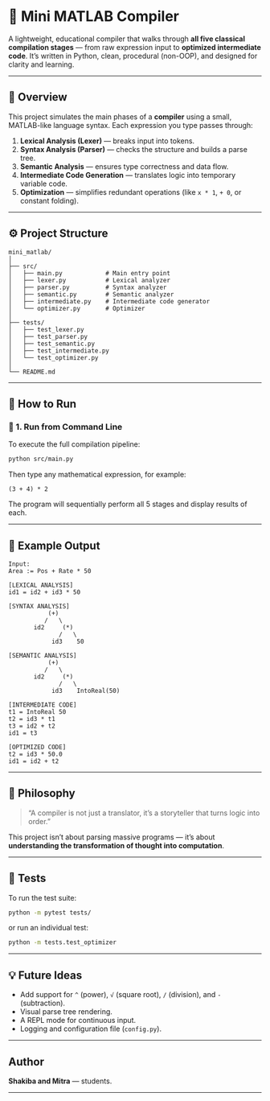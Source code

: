 # 🌿 Mini MATLAB Compiler

A lightweight, educational compiler that walks through **all five classical compilation stages** —
from raw expression input to **optimized intermediate code**.
It’s written in Python, clean, procedural (non-OOP), and designed for clarity and learning.

---

## 🧩 Overview

This project simulates the main phases of a **compiler** using a small, MATLAB-like language syntax.
Each expression you type passes through:

1. **Lexical Analysis (Lexer)** — breaks input into tokens.
2. **Syntax Analysis (Parser)** — checks the structure and builds a parse tree.
3. **Semantic Analysis** — ensures type correctness and data flow.
4. **Intermediate Code Generation** — translates logic into temporary variable code.
5. **Optimization** — simplifies redundant operations (like `x * 1`, `+ 0`, or constant folding).

---

## ⚙️ Project Structure

```
mini_matlab/
│
├── src/
│   ├── main.py            # Main entry point
│   ├── lexer.py           # Lexical analyzer
│   ├── parser.py          # Syntax analyzer
│   ├── semantic.py        # Semantic analyzer
│   ├── intermediate.py    # Intermediate code generator
│   └── optimizer.py       # Optimizer
│
├── tests/
│   ├── test_lexer.py
│   ├── test_parser.py
│   ├── test_semantic.py
│   ├── test_intermediate.py
│   └── test_optimizer.py
│
└── README.md
```

---

## 🚀 How to Run

### 🧠 1. Run from Command Line

To execute the full compilation pipeline:

```bash
python src/main.py
```

Then type any mathematical expression, for example:

```
(3 + 4) * 2
```

The program will sequentially perform all 5 stages and display results of each.

---

## 🧮 Example Output

```
Input:
Area := Pos + Rate * 50
```

```
[LEXICAL ANALYSIS]
id1 = id2 + id3 * 50
```

```
[SYNTAX ANALYSIS]
           (+)
          /   \
       id2     (*)
              /   \
            id3    50
```

```
[SEMANTIC ANALYSIS]
           (+)
          /   \
       id2     (*)
              /   \
            id3    IntoReal(50)
```

```
[INTERMEDIATE CODE]
t1 = IntoReal 50
t2 = id3 * t1
t3 = id2 + t2
id1 = t3
```

```
[OPTIMIZED CODE]
t2 = id3 * 50.0
id1 = id2 + t2
```
---

## 🧭 Philosophy

> “A compiler is not just a translator,
> it’s a storyteller that turns logic into order.”

This project isn’t about parsing massive programs —
it’s about **understanding the transformation of thought into computation**.

---

## 🧪 Tests

To run the test suite:

```bash
python -m pytest tests/
```

or run an individual test:

```bash
python -m tests.test_optimizer
```

---

## 💡 Future Ideas

* Add support for `^` (power), `√` (square root), `/` (division), and `-` (subtraction).
* Visual parse tree rendering.
* A REPL mode for continuous input.
* Logging and configuration file (`config.py`).

---

## Author

**Shakiba and Mitra** — students.

---
